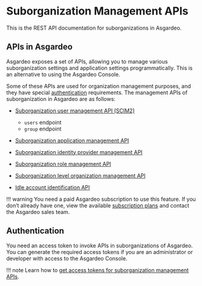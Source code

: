 # Suborganization Management APIs

This is the REST API documentation for suborganizations in Asgardeo.

## APIs in Asgardeo

Asgardeo exposes a set of APIs, allowing you to manage various suborganization settings and application settings programmatically. This is an alternative to using the Asgardeo Console.

Some of these APIs are used for organization management purposes, and they have special [authentication](#authentication) requirements. The management APIs of suborganization in Asgardeo are as follows:

- [Suborganization user management API (SCIM2)]({{base_path}}/apis/organization-management/org-scim2/)
  
    - ```users``` endpoint
    - ```group``` endpoint

- [Suborganization application management API]({{base_path}}/apis/organization-management/org-application-management)

- [Suborganization identity provider management API]({{base_path}}/apis/organization-management/org-idp/)

- [Suborganization role management API]({{base_path}}/apis/organization-management/organization-role-management)

- [Suborganization level organization management API]({{base_path}}/apis/organization-management/org-management)

- [Idle account identification API]({{base_path}}/apis/organization-management/org-idle-account-identification/)
  
!!! warning
    You need a paid Asgardeo subscription to use this feature. If you don’t already have one, view the available [subscription plans](https://wso2.com/asgardeo/pricing/) and contact the Asgardeo sales team.

## Authentication

You need an access token to invoke APIs in suborganizations of Asgardeo. You can generate the required access tokens if you are an administrator or developer with access to the Asgardeo Console.

!!! note
    Learn how to [get access tokens for suborganization management APIs]({{base_path}}/apis/organization-management/authentication/).
